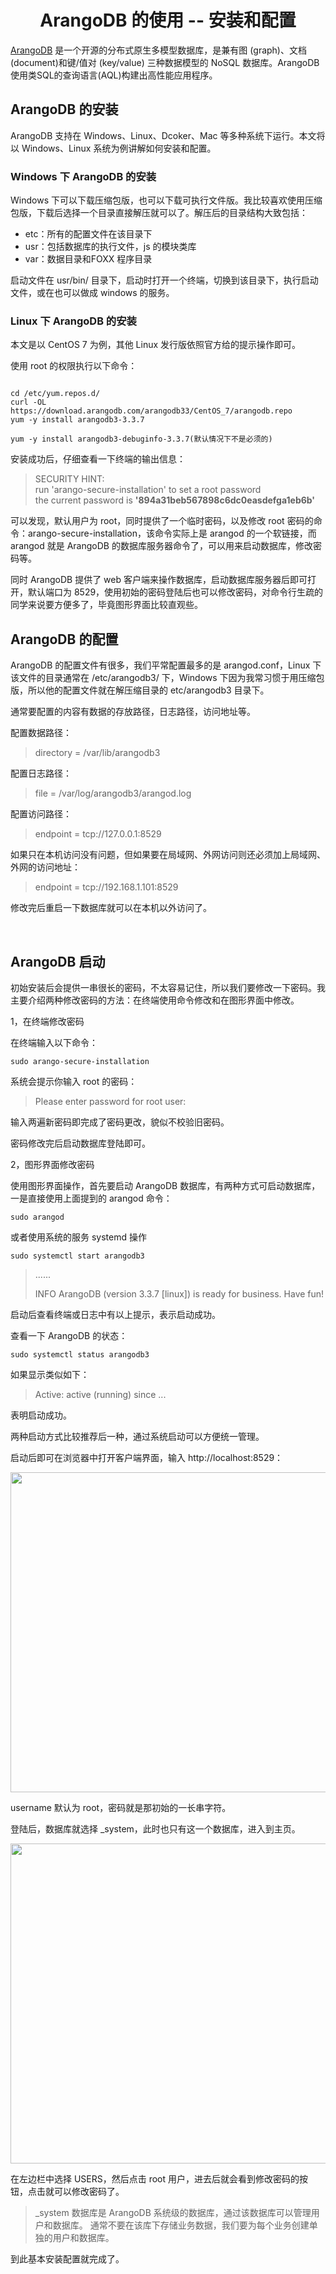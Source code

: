 <center><h1>ArangoDB 的使用 -- 安装和配置</h1></center>

<p><a href="https://www.arangodb.com/why-arangodb/cn/">ArangoDB</a>&nbsp;是一个开源的分布式原生多模型数据库，是兼有图 (graph)、文档 (document)和键/值对 (key/value) 三种数据模型的 NoSQL 数据库。ArangoDB 使用类SQL的查询语言(AQL)构建出高性能应用程序。</p>

<h2>ArangoDB 的安装</h2>

<p>ArangoDB 支持在 Windows、Linux、Dcoker、Mac&nbsp;等多种系统下运行。本文将以 Windows、Linux 系统为例讲解如何安装和配置。</p>

<h3>Windows 下 ArangoDB 的安装</h3>

<p>Windows 下可以下载压缩包版，也可以下载可执行文件版。我比较喜欢使用压缩包版，下载后选择一个目录直接解压就可以了。解压后的目录结构大致包括：</p>

<ul>
	<li>etc：所有的配置文件在该目录下</li>
	<li>usr：包括数据库的执行文件，js 的模块类库</li>
	<li>var：数据目录和FOXX 程序目录</li>
</ul>

<p>启动文件在 usr/bin/ 目录下，启动时打开一个终端，切换到该目录下，执行启动文件，或在也可以做成 windows 的服务。</p>

<h3>Linux 下 ArangoDB 的安装</h3>

<p>本文是以 CentOS 7 为例，其他 Linux 发行版依照官方给的提示操作即可。</p>

<p>使用 root 的权限执行以下命令：</p>

<pre>
<code> 
cd /etc/yum.repos.d/
curl -OL https://download.arangodb.com/arangodb33/CentOS_7/arangodb.repo
yum -y install arangodb3-3.3.7

yum -y install arangodb3-debuginfo-3.3.7(默认情况下不是必须的)</code></pre>

<p>安装成功后，仔细查看一下终端的输出信息：</p>

<blockquote>
<p>SECURITY HINT:<br />
run &#39;arango-secure-installation&#39; to set a root password<br />
the current password is<em> </em><strong>&#39;894a31beb567898c6dc0easdefga1eb6b&#39;</strong></p>
</blockquote>

<p>可以发现，默认用户为 root，同时提供了一个临时密码，以及修改 root 密码的命令：arango-secure-installation，该命令实际上是 arangod 的一个软链接，而 arangod 就是 ArangoDB 的数据库服务器命令了，可以用来启动数据库，修改密码等。</p>

<p>同时 ArangoDB 提供了 web 客户端来操作数据库，启动数据库服务器后即可打开，默认端口为 8529，使用初始的密码登陆后也可以修改密码，对命令行生疏的同学来说要方便多了，毕竟图形界面比较直观些。</p>

<h2>ArangoDB 的配置</h2>

<p>ArangoDB 的配置文件有很多，我们平常配置最多的是 arangod.conf，Linux 下该文件的目录通常在&nbsp;/etc/arangodb3/ 下，Windows 下因为我常习惯于用压缩包版，所以他的配置文件就在解压缩目录的 etc/arangodb3 目录下。</p>

<p>通常要配置的内容有数据的存放路径，日志路径，访问地址等。</p>

<p>配置数据路径：</p>

<blockquote>
<p>directory = /var/lib/arangodb3</p>
</blockquote>

<p>配置日志路径：</p>

<blockquote>
<p>file = /var/log/arangodb3/arangod.log</p>
</blockquote>

<p>配置访问路径：</p>

<blockquote>
<p>endpoint = tcp://127.0.0.1:8529</p>
</blockquote>

<p>如果只在本机访问没有问题，但如果要在局域网、外网访问则还必须加上局域网、外网的访问地址：</p>

<blockquote>
<p>endpoint = tcp://192.168.1.101:8529</p>
</blockquote>

<p>修改完后重启一下数据库就可以在本机以外访问了。</p>

<p>&nbsp;</p>

<h2>ArangoDB 启动</h2>

<p>初始安装后会提供一串很长的密码，不太容易记住，所以我们要修改一下密码。我主要介绍两种修改密码的方法：在终端使用命令修改和在图形界面中修改。</p>

<p>1，在终端修改密码</p>

<p>在终端输入以下命令：</p>

<pre>
<code>sudo arango-secure-installation</code></pre>

<p>系统会提示你输入 root 的密码：</p>

<blockquote>
<p>Please enter password for root user:&nbsp;</p>
</blockquote>

<p>输入两遍新密码即完成了密码更改，貌似不校验旧密码。</p>

<p>密码修改完后启动数据库登陆即可。</p>

<p>2，图形界面修改密码</p>

<p>使用图形界面操作，首先要启动 ArangoDB 数据库，有两种方式可启动数据库，一是直接使用上面提到的 arangod 命令：</p>

<pre>
<code>sudo arangod</code></pre>

<p>或者使用系统的服务 systemd 操作</p>

<pre>
<code>sudo systemctl start arangodb3</code></pre>

<blockquote>
<p>......</p>

<p>INFO ArangoDB (version 3.3.7 [linux]) is ready for business. Have fun!</p>
</blockquote>

<p>启动后查看终端或日志中有以上提示，表示启动成功。</p>

<p>查看一下 ArangoDB 的状态：</p>

<pre>
<code>sudo systemctl status arangodb3</code></pre>

<p>如果显示类似如下：</p>

<blockquote>
<p>Active: active (running) since ...</p>
</blockquote>

<p>表明启动成功。</p>

<p>两种启动方式比较推荐后一种，通过系统启动可以方便统一管理。</p>

<p>启动后即可在浏览器中打开客户端界面，输入 http://localhost:8529：</p>

<p><img alt="" height="512" src="https://static.oschina.net/uploads/space/2018/0427/134534_y5Ov_3550986.png" width="797" /></p>

<p>username 默认为 root，密码就是那初始的一长串字符。</p>

<p>登陆后，数据库就选择 _system，此时也只有这一个数据库，进入到主页。</p>

<p><img alt="" height="512" src="https://static.oschina.net/uploads/space/2018/0427/140446_Z3VK_3550986.png" width="774" /></p>

<p>在左边栏中选择 USERS，然后点击 root 用户，进去后就会看到修改密码的按钮，点击就可以修改密码了。</p>

<blockquote>
<p>_system 数据库是 ArangoDB 系统级的数据库，通过该数据库可以管理用户和数据库。 通常不要在该库下存储业务数据，我们要为每个业务创建单独的用户和数据库。</p>
</blockquote>

<p>到此基本安装配置就完成了。</p>
